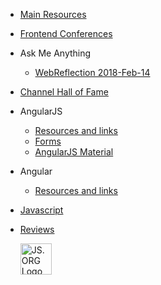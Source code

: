 * [Main Resources](docs/main.md)
* [Frontend Conferences](https://asciidisco.github.io/web-conferences-2018/)
* Ask Me Anything
    * [WebReflection 2018-Feb-14](docs/ama/webreflection.md)
* [Channel Hall of Fame](docs/halloffame.md)
* AngularJS
    * [Resources and links](docs/angularjs/resources.md)
    * [Forms](docs/angularjs/forms.md)
    * [AngularJS Material](docs/angularjs/material1.md)
* Angular
    * [Resources and links](docs/angular/resources.md)
* [Javascript](docs/javascript.md)
* [Reviews](docs/reviews.md)

    <a href="https://js.org" target="_blank" title="JS.ORG | JavaScript Community" class="pull-right">
    <img src="https://logo.js.org/dark_vert.png" width="50" alt="JS.ORG Logo"/></a>
    <!-- alternatives [bright|dark]_[horz|vert|tiny].png (width[horz:102,vert:50,tiny:77]) -->
